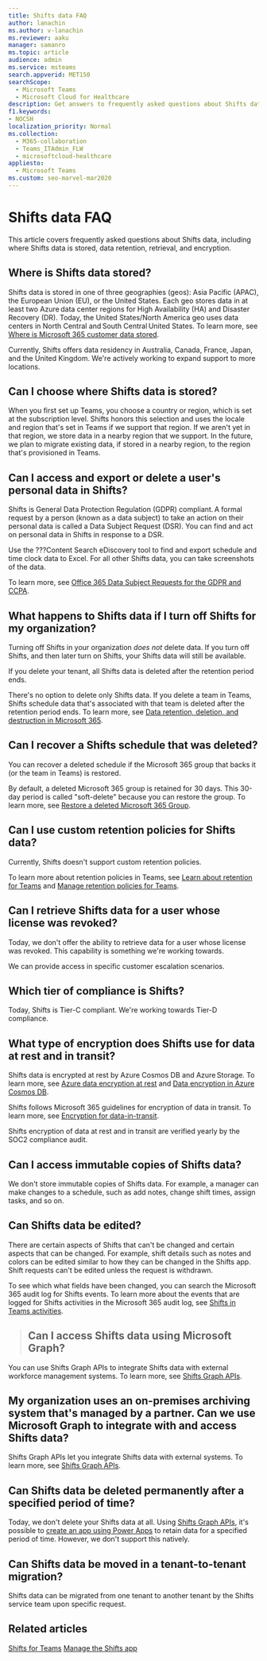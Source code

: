```yaml
---
title: Shifts data FAQ
author: lanachin
ms.author: v-lanachin
ms.reviewer: aaku
manager: samanro
ms.topic: article
audience: admin
ms.service: msteams
search.appverid: MET150
searchScope:
  - Microsoft Teams
  - Microsoft Cloud for Healthcare
description: Get answers to frequently asked questions about Shifts data, including where Shifts data is stored, data retention, retrieval, and encryption. 
f1.keywords:
- NOCSH
localization_priority: Normal
ms.collection: 
  - M365-collaboration
  - Teams_ITAdmin_FLW
  - microsoftcloud-healthcare
appliesto: 
  - Microsoft Teams
ms.custom: seo-marvel-mar2020
---
```


# Shifts data FAQ

This article covers frequently asked questions about Shifts data, including where Shifts data is stored, data retention, retrieval, and encryption.

## Where is Shifts data stored?

Shifts data is stored in one of three geographies (geos): Asia Pacific (APAC), the European Union (EU), or the United States. Each geo stores data in at least two Azure data center regions for High Availability (HA) and Disaster Recovery (DR). Today, the United States/North America geo uses data centers in North Central and South Central United States. To learn more, see [Where is Microsoft 365 customer data stored](/microsoft-365/enterprise/o365-data-locations).

Currently, Shifts offers data residency in Australia, Canada, France, Japan, and the United Kingdom. We're actively working to expand support to more locations.

## Can I choose where Shifts data is stored?

When you first set up Teams, you choose a country or region, which is set at the subscription level. Shifts honors this selection and uses the locale and region that's set in Teams if we support that region. If we aren't yet in that region, we store data in a nearby region that we support. In the future, we plan to migrate existing data, if stored in a nearby region, to the region that's provisioned in Teams.

## Can I access and export or delete a user's personal data in Shifts?

Shifts is General Data Protection Regulation (GDPR) compliant. A formal request by a person (known as a data subject) to take an action on their personal data is called a Data Subject Request (DSR). You can find and act on personal data in Shifts in response to a DSR.

Use the ???Content Search eDiscovery tool to find and export schedule and time clock data to Excel. For all other Shifts data, you can take screenshots of the data.

To learn more, see [Office 365 Data Subject Requests for the GDPR and CCPA](/microsoft-365/compliance/gdpr-dsr-office365).

## What happens to Shifts data if I turn off Shifts for my organization?

Turning off Shifts in your organization *does not* delete data. If you turn off Shifts, and then later turn on Shifts, your Shifts data will still be available.

If you delete your tenant, all Shifts data is deleted after the retention period ends.

There's no option to delete only Shifts data. If you delete a team in Teams, Shifts schedule data that's associated with that team is deleted after the retention period ends. To learn more, see [Data retention, deletion, and destruction in Microsoft 365](/compliance/assurance/assurance-data-retention-deletion-and-destruction-overview).

## Can I recover a Shifts schedule that was deleted?

You can recover a deleted schedule if the Microsoft 365 group that backs it (or the team in Teams) is restored.

By default, a deleted Microsoft 365 group is retained for 30 days. This 30-day period is called "soft-delete" because you can restore the group. To learn more, see [Restore a deleted Microsoft 365 Group](/microsoft-365/admin/create-groups/restore-deleted-group?view=o365-worldwide&tabs=admin-center).

## Can I use custom retention policies for Shifts data?

Currently, Shifts doesn't support custom retention policies.

To learn more about retention policies in Teams, see [Learn about retention for Teams](/microsoft-365/compliance/retention-policies-teams) and [Manage retention policies for Teams](../../retention-policies.md).

## Can I retrieve Shifts data for a user whose license was revoked?

Today, we don't offer the ability to retrieve data for a user whose license was revoked. This capability is something we're working towards.

We can provide access in specific customer escalation scenarios.

## Which tier of compliance is Shifts?

Today, Shifts is Tier-C compliant. We're working towards Tier-D compliance.

## What type of encryption does Shifts use for data at rest and in transit?

Shifts data is encrypted at rest by Azure Cosmos DB and Azure Storage. To learn more, see [Azure data encryption at rest](/azure/security/fundamentals/encryption-atrest) and
[Data encryption in Azure Cosmos DB](/azure/cosmos-db/database-encryption-at-rest).

Shifts follows Microsoft 365 guidelines for encryption of data in transit. To learn more, see [Encryption for data-in-transit](/compliance/assurance/assurance-encryption-in-transit).

Shifts encryption of data at rest and in transit are verified yearly by the SOC2 compliance audit.

## Can I access immutable copies of Shifts data?

We don't store immutable copies of Shifts data. For example, a manager can make changes to a schedule, such as add notes, change shift times, assign tasks, and so on.

## Can Shifts data be edited?

There are certain aspects of Shifts that can't be changed and certain aspects that can be changed. For example, shift details such as notes and colors can be edited similar to how they can be changed in the Shifts app. Shift requests can't be edited unless the request is withdrawn.

To see which what fields have been changed, you can search the Microsoft 365 audit log for Shifts events. To learn more about the events that are logged for Shifts activities in the Microsoft 365 audit log, see [Shifts in Teams activities](../../audit-log-events.md#shifts-in-teams-activities).

>## Can I access Shifts data using Microsoft Graph?

You can use Shifts Graph APIs to integrate Shifts data with external workforce management systems. To learn more, see [Shifts Graph APIs](/graph/api/resources/shift?view=graph-rest-1.0).

## My organization uses an on-premises archiving system that's managed by a partner. Can we use Microsoft Graph to integrate with and access Shifts data?

Shifts Graph APIs let you integrate Shifts data with external systems. To learn more, see [Shifts Graph APIs](/graph/api/resources/shift?view=graph-rest-1.0).

## Can Shifts data be deleted permanently after a specified period of time?

Today, we don't delete your Shifts data at all. Using [Shifts Graph APIs](/graph/api/resources/shift?view=graph-rest-1.0), it's possible to [create an app using Power Apps](/powerapps/maker/) to retain data for a specified period of time. However, we don't support this natively.

## Can Shifts data be moved in a tenant-to-tenant migration?

Shifts data can be migrated from one tenant to another tenant by the Shifts service team upon specific request.

## Related articles

[Shifts for Teams](../shifts-for-teams-landing-page.md)
[Manage the Shifts app](manage-the-shifts-app-for-your-organization-in-teams.md)
